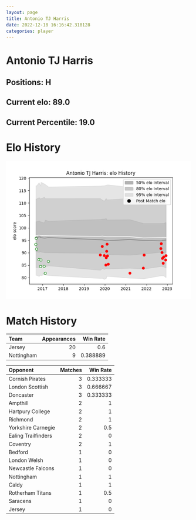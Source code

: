 ```yaml
---  
layout: page  
title: Antonio TJ Harris  
date: 2022-12-18 16:16:42.318128  
categories: player  
---
```

# Antonio TJ Harris

## Positions: H

## Current elo: 89.0

## Current Percentile: 19.0

# Elo History


![elo history](history_AntonioTJHarris.png)
# Match History


| Team       |   Appearances |   Win Rate |
|:-----------|--------------:|-----------:|
| Jersey     |            20 |   0.6      |
| Nottingham |             9 |   0.388889 |

| Opponent            |   Matches |   Win Rate |
|:--------------------|----------:|-----------:|
| Cornish Pirates     |         3 |   0.333333 |
| London Scottish     |         3 |   0.666667 |
| Doncaster           |         3 |   0.333333 |
| Ampthill            |         2 |   1        |
| Hartpury College    |         2 |   1        |
| Richmond            |         2 |   1        |
| Yorkshire Carnegie  |         2 |   0.5      |
| Ealing Trailfinders |         2 |   0        |
| Coventry            |         2 |   1        |
| Bedford             |         1 |   0        |
| London Welsh        |         1 |   0        |
| Newcastle Falcons   |         1 |   0        |
| Nottingham          |         1 |   1        |
| Caldy               |         1 |   1        |
| Rotherham Titans    |         1 |   0.5      |
| Saracens            |         1 |   0        |
| Jersey              |         1 |   0        |